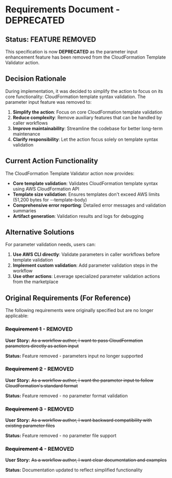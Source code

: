 # Requirements Document - DEPRECATED

## Status: FEATURE REMOVED

This specification is now **DEPRECATED** as the parameter input enhancement feature has been removed from the CloudFormation Template Validator action.

## Decision Rationale

During implementation, it was decided to simplify the action to focus on its core functionality: CloudFormation template syntax validation. The parameter input feature was removed to:

1. **Simplify the action**: Focus on core CloudFormation template validation
2. **Reduce complexity**: Remove auxiliary features that can be handled by caller workflows
3. **Improve maintainability**: Streamline the codebase for better long-term maintenance
4. **Clarify responsibility**: Let the action focus solely on template syntax validation

## Current Action Functionality

The CloudFormation Template Validator action now provides:

- **Core template validation**: Validates CloudFormation template syntax using AWS CloudFormation API
- **Template size validation**: Ensures templates don't exceed AWS limits (51,200 bytes for --template-body)
- **Comprehensive error reporting**: Detailed error messages and validation summaries
- **Artifact generation**: Validation results and logs for debugging

## Alternative Solutions

For parameter validation needs, users can:

1. **Use AWS CLI directly**: Validate parameters in caller workflows before template validation
2. **Implement custom validation**: Add parameter validation steps in the workflow
3. **Use other actions**: Leverage specialized parameter validation actions from the marketplace

## Original Requirements (For Reference)

The following requirements were originally specified but are no longer applicable:

### ~~Requirement 1~~ - REMOVED

**User Story:** ~~As a workflow author, I want to pass CloudFormation parameters directly as action input~~

**Status:** Feature removed - parameters input no longer supported

### ~~Requirement 2~~ - REMOVED  

**User Story:** ~~As a workflow author, I want the parameter input to follow CloudFormation's standard format~~

**Status:** Feature removed - no parameter format validation

### ~~Requirement 3~~ - REMOVED

**User Story:** ~~As a workflow author, I want backward compatibility with existing parameter files~~

**Status:** Feature removed - no parameter file support

### ~~Requirement 4~~ - REMOVED

**User Story:** ~~As a workflow author, I want clear documentation and examples~~

**Status:** Documentation updated to reflect simplified functionality